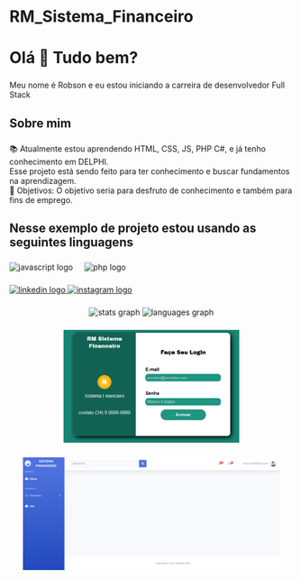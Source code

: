 # RM_Sistema_Financeiro
<h1 align="left">Olá 👋 Tudo bem?</h1>

###

<p align="left">Meu nome é Robson e eu estou iniciando a carreira de desenvolvedor Full Stack</p>

###

<h2 align="left">Sobre mim</h2>

###

<p align="left">📚 Atualmente estou aprendendo HTML, CSS, JS, PHP C#, e já tenho conhecimento em DELPHI. <br>  Esse projeto está sendo feito para ter conhecimento e buscar fundamentos na aprendizagem.<br>🎯 Objetivos: O objetivo seria para desfruto de conhecimento e também para fins de emprego.</p>

###

<h2 align="left">Nesse exemplo de projeto estou usando as seguintes linguagens</h2>

###

<div align="left">
  <img src="https://cdn.jsdelivr.net/gh/devicons/devicon/icons/javascript/javascript-original.svg" height="40" alt="javascript logo"  />
  <img width="12" />
  <img src="https://cdn.jsdelivr.net/gh/devicons/devicon/icons/php/php-original.svg" height="40" alt="php logo"  />
</div>

###

<div align="left">
  <a href="https://www.linkedin.com/in/robsonmourasz/" target="_blank">
    <img src="https://raw.githubusercontent.com/maurodesouza/profile-readme-generator/master/src/assets/icons/social/linkedin/default.svg" width="52" height="40" alt="linkedin logo"  />
  </a>
  <a href="https://www.instagram.com/robsonmourasz/" target="_blank">
    <img src="https://raw.githubusercontent.com/maurodesouza/profile-readme-generator/master/src/assets/icons/social/instagram/default.svg" width="52" height="40" alt="instagram logo"  />
  </a>
</div>

###

<div align="center">
  <img src="https://github-readme-stats.vercel.app/api?username=RobsonMourasz&hide_title=false&hide_rank=false&show_icons=true&include_all_commits=true&count_private=true&disable_animations=false&theme=dracula&locale=en&hide_border=false&order=1" height="150" alt="stats graph"  />
  <img src="https://github-readme-stats.vercel.app/api/top-langs?username=RobsonMourasz&locale=en&hide_title=false&layout=compact&card_width=320&langs_count=5&theme=dracula&hide_border=false&order=2" height="150" alt="languages graph"  />
</div>

###

<div align="center">
  <img height="200" src="https://github.com/RobsonMourasz/RM_Sistema_Financeiro/blob/main/Login.png?raw=true"  />
</div>

###

<div align="center">
  <img height="200" src="https://github.com/RobsonMourasz/RM_Sistema_Financeiro/blob/main/Sistema.png?raw=true"  />
</div>

###
